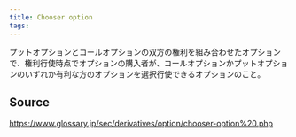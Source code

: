 ```yaml
---
title: Chooser option
tags: 
---
```


プットオプションとコールオプションの双方の権利を組み合わせたオプションで、権利行使時点でオプションの購入者が、コールオプションかプットオプションのいずれか有利な方のオプションを選択行使できるオプションのこと。

## Source
https://www.glossary.jp/sec/derivatives/option/chooser-option%20.php